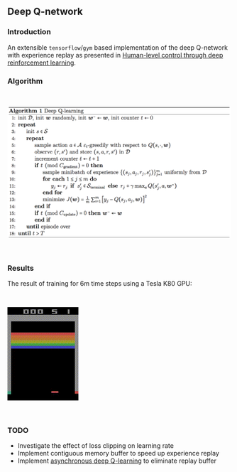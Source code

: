 ## Deep Q-network

### Introduction

An extensible `tensorflow`/`gym` based implementation of the deep Q-network with experience replay as presented in [Human-level control through deep reinforcement learning](http://www.nature.com/nature/journal/v518/n7540/full/nature14236.html).

### Algorithm

<br>
<p align="left"><img src="algorithm.png" /></p>
<br>

### Results

The result of training for 6m time steps using a Tesla K80 GPU:

<br>
<p align="left"><img src="breakout.gif" /></p>
<br>

### TODO

- Investigate the effect of loss clipping on learning rate
- Implement contiguous memory buffer to speed up experience replay
- Implement [asynchronous deep Q-learning](https://arxiv.org/abs/1602.01783) to eliminate replay buffer
